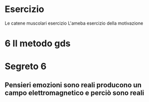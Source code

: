 



# Esercizio
Le catene muscolari esercizio
L'ameba esercizio della motivazione


# 6 Il metodo gds


# Segreto 6

## Pensieri emozioni sono reali producono un campo elettromagnetico e perciò sono reali  
<!--stackedit_data:
eyJoaXN0b3J5IjpbMjE4NTY3NDY3LC0zMzM4MTM1MTNdfQ==
-->